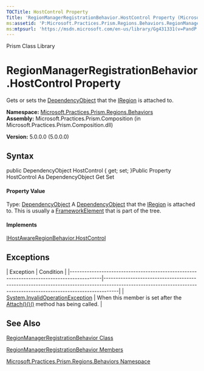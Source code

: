 ```yaml
---
TOCTitle: HostControl Property
Title: 'RegionManagerRegistrationBehavior.HostControl Property (Microsoft.Practices.Prism.Regions.Behaviors)'
ms:assetid: 'P:Microsoft.Practices.Prism.Regions.Behaviors.RegionManagerRegistrationBehavior.HostControl'
ms:mtpsurl: 'https://msdn.microsoft.com/en-us/library/Gg431331(v=PandP.50)'
---
```


Prism Class Library

RegionManagerRegistrationBehavior.HostControl Property
==========================================================

Gets or sets the [DependencyObject](http://msdn2.microsoft.com/en-us/library/ms589309) that the [IRegion](https://msdn.microsoft.com/t:microsoft.practices.prism.regions.iregion) is attached to.

**Namespace:** [Microsoft.Practices.Prism.Regions.Behaviors](https://msdn.microsoft.com/n:microsoft.practices.prism.regions.behaviors)
**Assembly:** Microsoft.Practices.Prism.Composition (in Microsoft.Practices.Prism.Composition.dll)

**Version:** 5.0.0.0 (5.0.0.0)

## Syntax


<span id="syntaxToggle"></span>public DependencyObject HostControl { get; set; }Public Property HostControl As DependencyObject Get Set
#### Property Value

Type: [DependencyObject](http://msdn2.microsoft.com/en-us/library/ms589309)
A [DependencyObject](http://msdn2.microsoft.com/en-us/library/ms589309) that the [IRegion](https://msdn.microsoft.com/t:microsoft.practices.prism.regions.iregion) is attached to. This is usually a [FrameworkElement](http://msdn2.microsoft.com/en-us/library/ms602714) that is part of the tree.
#### Implements

[IHostAwareRegionBehavior.HostControl](https://msdn.microsoft.com/p:microsoft.practices.prism.regions.behaviors.ihostawareregionbehavior.hostcontrol)

Exceptions
----------

<span id="exceptionsToggle"></span>
| Exception                                                                                 | Condition                                                                                                                                                        |
|-------------------------------------------------------------------------------------------|------------------------------------------------------------------------------------------------------------------------------------------------------------------|
| [System.InvalidOperationException](http://msdn2.microsoft.com/en-us/library/2asft85a) | When this member is set after the [Attach()()()](https://msdn.microsoft.com/m:microsoft.practices.prism.regions.iregionbehavior.attach) method has being called. |

See Also
--------


[RegionManagerRegistrationBehavior Class](https://msdn.microsoft.com/t:microsoft.practices.prism.regions.behaviors.regionmanagerregistrationbehavior)

[RegionManagerRegistrationBehavior Members](https://msdn.microsoft.com/allmembers.t:microsoft.practices.prism.regions.behaviors.regionmanagerregistrationbehavior)

[Microsoft.Practices.Prism.Regions.Behaviors Namespace](https://msdn.microsoft.com/n:microsoft.practices.prism.regions.behaviors)
